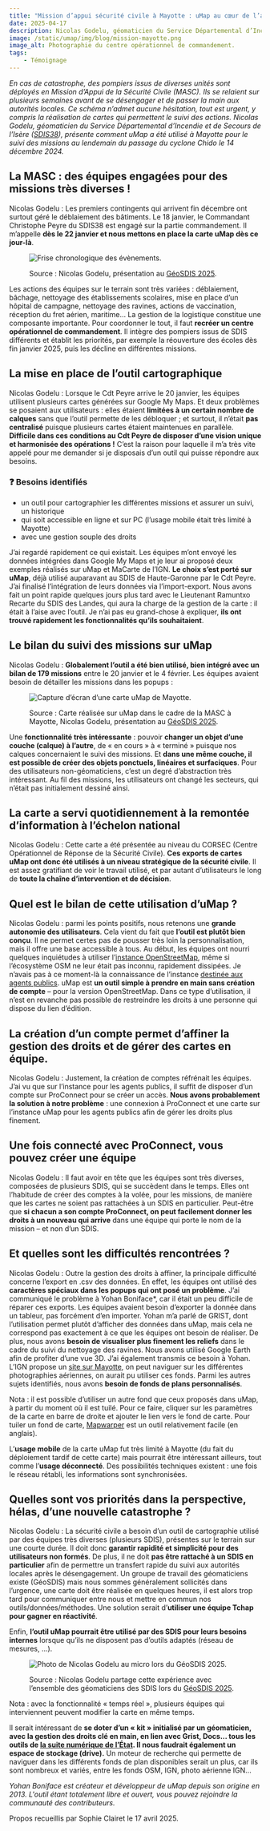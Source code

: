 ```yaml
---
title: "Mission d’appui sécurité civile à Mayotte : uMap au cœur de l’action"
date: 2025-04-17
description: Nicolas Godelu, géomaticien du Service Départemental d’Incendie et de Secours de l’Isère (SDIS38), présente comment uMap a été utilisé à Mayotte pour le suivi des missions au lendemain du passage du cyclone Chido le 14 décembre 2024.
image: /static/umap/img/blog/mission-mayotte.png
image_alt: Photographie du centre opérationnel de commandement.
tags:
    - Témoignage
---
```


*En cas de catastrophe, des pompiers issus de diverses unités sont déployés en Mission d’Appui de la Sécurité Civile (MASC). Ils se relaient sur plusieurs semaines avant de se désengager et de passer la main aux autorités locales. Ce schéma n’admet aucune hésitation, tout est urgent, y compris la réalisation de cartes qui permettent le suivi des actions. Nicolas Godelu, géomaticien du Service Départemental d’Incendie et de Secours de l’Isère ([SDIS38](https://www.sdis38.fr/)), présente comment uMap a été utilisé à Mayotte pour le suivi des missions au lendemain du passage du cyclone Chido le 14 décembre 2024.*

## La MASC : des équipes engagées pour des missions très diverses !

Nicolas Godelu : Les premiers contingents qui arrivent fin décembre ont surtout géré le déblaiement des bâtiments. Le 18 janvier, le Commandant Christophe Peyre du SDIS38 est engagé sur la partie commandement. Il m’appelle **dès le 22 janvier et nous mettons en place la carte uMap dès ce jour-là**.

<figure>
<img src="/static/umap/img/blog/mission-mayotte-frise.png" class="fr-responsive-img" alt="Frise chronologique des évènements.">
<figcaption>

Source : Nicolas Godelu, présentation au [GéoSDIS 2025](https://www.sdis34.fr/geosdis2025-dans-lherault/).

</figcaption>
</figure>

Les actions des équipes sur le terrain sont très variées : déblaiement, bâchage, nettoyage des établissements scolaires, mise en place d’un hôpital de campagne, nettoyage des ravines, actions de vaccination, réception du fret aérien, maritime… La gestion de la logistique constitue une composante importante.
Pour coordonner le tout, il faut **recréer un centre opérationnel de commandement**. Il intègre des pompiers issus de SDIS différents et établit les priorités, par exemple la réouverture des écoles dès fin janvier 2025, puis les décline en différentes missions.

## La mise en place de l’outil cartographique

Nicolas Godelu : Lorsque le Cdt Peyre arrive le 20 janvier, les équipes utilisent plusieurs cartes générées sur Google My Maps. Et deux problèmes se posaient aux utilisateurs : elles étaient **limitées à un certain nombre de calques** sans que l’outil permette de les débloquer ; et surtout, il n’était **pas centralisé** puisque plusieurs cartes étaient maintenues en parallèle. **Difficile dans ces conditions au Cdt Peyre de disposer d’une vision unique et harmonisée des opérations !**
C’est la raison pour laquelle il m’a très vite appelé pour me demander si je disposais d’un outil qui puisse répondre aux besoins.

<div class="fr-alert fr-alert--info">
<h3 class="fr-alert__title">❓ Besoins identifiés</h3>

- un outil pour cartographier les différentes missions et assurer un suivi, un historique
- qui soit accessible en ligne et sur PC (l’usage mobile était très limité à Mayotte)
- avec une gestion souple des droits

</div>

J’ai regardé rapidement ce qui existait. Les équipes m’ont envoyé les données intégrées dans Google My Maps et je leur ai proposé deux exemples réalisés sur uMap et MaCarte de l’IGN. **Le choix s’est porté sur uMap**, déjà utilisé auparavant au SDIS de Haute-Garonne par le Cdt Peyre. J’ai finalisé l’intégration de leurs données via l’import-export. Nous avons fait un point rapide quelques jours plus tard avec le Lieutenant Ramuntxo Recarte du SDIS des Landes, qui aura la charge de la gestion de la carte : il était à l’aise avec l’outil. Je n’ai pas eu grand-chose à expliquer, **ils ont trouvé rapidement les fonctionnalités qu’ils souhaitaient**.

## Le bilan du suivi des missions sur uMap
Nicolas Godelu : **Globalement l’outil a été bien utilisé, bien intégré avec un bilan de 179 missions** entre le 20 janvier et le 4 février. Les équipes avaient besoin de détailler les missions dans les popups :


<figure>
<img src="/static/umap/img/blog/mission-mayotte-carte.png" class="fr-responsive-img" alt="Capture d’écran d’une carte uMap de Mayotte.">
<figcaption>

Source : Carte réalisée sur uMap dans le cadre de la MASC à Mayotte, Nicolas Godelu, présentation au [GéoSDIS 2025](https://www.sdis34.fr/geosdis2025-dans-lherault/).

</figcaption>
</figure>


Une **fonctionnalité très intéressante** : pouvoir **changer un objet d’une couche (calque) à l’autre**, de « en cours » à « terminé » puisque nos calques concernaient le suivi des missions. Et **dans une même couche, il est possible de créer des objets ponctuels, linéaires et surfaciques**. Pour des utilisateurs non-géomaticiens, c’est un degré d’abstraction très intéressant. Au fil des missions, les utilisateurs ont changé les secteurs, qui n’était pas initialement dessiné ainsi.

## La carte a servi quotidiennement à la remontée d’information à l’échelon national

Nicolas Godelu : Cette carte a été présentée au niveau du CORSEC (Centre Opérationnel de Réponse de la Sécurité Civile). **Ces exports de cartes uMap ont donc été utilisés à un niveau stratégique de la sécurité civile**. Il est assez gratifiant de voir le travail utilisé, et par autant d’utilisateurs le long de **toute la chaîne d’intervention et de décision**.

## Quel est le bilan de cette utilisation d’uMap ?

Nicolas Godelu : parmi les points positifs, nous retenons une **grande autonomie des utilisateurs**. Cela vient du fait que **l’outil est plutôt bien conçu**. Il ne permet certes pas de pousser très loin la personnalisation, mais il offre une base accessible à tous.
Au début, les équipes ont nourri quelques inquiétudes à utiliser l’[instance OpenStreetMap](https://umap.openstreetmap.fr/fr/), même si l’écosystème OSM ne leur était pas inconnu, rapidement dissipées. Je n’avais pas à ce moment-là la connaissance de l’instance [destinée aux agents publics](https://umap.incubateur.anct.gouv.fr/fr/). uMap est **un outil simple à prendre en main sans création de compte** – pour la version OpenStreetMap. Dans ce type d’utilisation, il n’est en revanche pas possible de restreindre les droits à une personne qui dispose du lien d’édition.

## La création d’un compte permet d’affiner la gestion des droits et de gérer des cartes en équipe.
Nicolas Godelu : Justement, la création de comptes réfrénait les équipes. J’ai vu que sur l’instance pour les agents publics, il suffit de disposer d’un compte sur ProConnect pour se créer un accès. **Nous avons probablement la solution à notre problème** : une connexion à ProConnect et une carte sur l’instance uMap pour les agents publics afin de gérer les droits plus finement.

## Une fois connecté avec ProConnect, vous pouvez créer une équipe
Nicolas Godelu : Il faut avoir en tête que les équipes sont très diverses, composées de plusieurs SDIS, qui se succèdent dans le temps. Elles ont l’habitude de créer des comptes à la volée, pour les missions, de manière que les cartes ne soient pas rattachées à un SDIS en particulier. Peut-être que **si chacun a son compte ProConnect, on peut facilement donner les droits à un nouveau qui arrive** dans une équipe qui porte le nom de la mission – et non d’un SDIS.

## Et quelles sont les difficultés rencontrées ?

Nicolas Godelu : Outre la gestion des droits à affiner, la principale difficulté concerne l’export en .csv des données. En effet, les équipes ont utilisé des **caractères spéciaux dans les popups qui ont posé un problème**. J’ai communiqué le problème à Yohan Boniface*, car il était un peu difficile de réparer ces exports. Les équipes avaient besoin d’exporter la donnée dans un tableur, pas forcément d’en importer. Yohan m’a parlé de GRIST, dont l’utilisation permet plutôt d’afficher des données dans uMap, mais cela ne correspond pas exactement à ce que les équipes ont besoin de réaliser.
De plus, nous avons **besoin de visualiser plus finement les reliefs** dans le cadre du suivi du nettoyage des ravines. Nous avons utilisé Google Earth afin de profiter d’une vue 3D. J’ai également transmis ce besoin à Yohan. L’IGN propose un [site sur Mayotte](https://mayotte.ign.fr/), on peut naviguer sur les différentes photographies aériennes, on aurait pu utiliser ces fonds.
Parmi les autres sujets identifiés, nous avons **besoin de fonds de plans personnalisés**.


<div class="fr-alert fr-alert--info">

Nota : il est possible d’utiliser un autre fond que ceux proposés dans uMap, à partir du moment où il est tuilé. Pour ce faire, cliquer sur les paramètres de la carte en barre de droite et ajouter le lien vers le fond de carte. Pour tuiler un fond de carte, [Mapwarper](https://www.mapwarper.net/) est un outil relativement facile (en anglais).

</div>

L’**usage mobile** de la carte uMap fut très limité à Mayotte (du fait du déploiement tardif de cette carte) mais pourrait être intéressant ailleurs, tout comme l’**usage déconnecté**. Des possibilités techniques existent : une fois le réseau rétabli, les informations sont synchronisées.

## Quelles sont vos priorités dans la perspective, hélas, d’une nouvelle catastrophe ?

Nicolas Godelu : La sécurité civile a besoin d’un outil de cartographie utilisé par des équipes très diverses (plusieurs SDIS), présentes sur le terrain sur une courte durée. Il doit donc **garantir rapidité et simplicité pour des utilisateurs non formés**.
De plus, il ne doit **pas être rattaché à un SDIS en particulier** afin de permettre un transfert rapide du suivi aux autorités locales après le désengagement.
Un groupe de travail des géomaticiens existe (GéoSDIS) mais nous sommes généralement sollicités dans l’urgence, une carte doit être réalisée en quelques heures, il est alors trop tard pour communiquer entre nous et mettre en commun nos outils/données/méthodes. Une solution serait d’**utiliser une équipe Tchap pour gagner en réactivité**.

Enfin, **l’outil uMap pourrait être utilisé par des SDIS pour leurs besoins internes** lorsque qu’ils ne disposent pas d’outils adaptés (réseau de mesures, …).

<figure>
<img src="/static/umap/img/blog/mission-mayotte-nicolas-godelu.jpeg" class="fr-responsive-img" alt="Photo de Nicolas Godelu au micro lors du GéoSDIS 2025.">
<figcaption>

Source : Nicolas Godelu partage cette expérience avec l’ensemble des géomaticiens des SDIS lors du  [GéoSDIS 2025](https://www.sdis34.fr/geosdis2025-dans-lherault/).

</figcaption>
</figure>

<div class="fr-alert fr-alert--info">

Nota : avec la fonctionnalité « temps réel », plusieurs équipes qui interviennent peuvent modifier la carte en même temps.

</div>

Il serait intéressant de **se doter d’un « kit » initialisé par un géomaticien, avec la gestion des droits clé en main, en lien avec Grist, Docs... tous les outils de [la suite numérique de l’État](https://lasuite.numerique.gouv.fr/). Il nous faudrait également un espace de stockage (drive).**
Un moteur de recherche qui permette de naviguer dans les différents fonds de plan disponibles serait un plus, car ils sont nombreux et variés, entre les fonds OSM, IGN, photo aérienne IGN…

*Yohan Boniface est créateur et développeur de uMap depuis son origine en 2013. L'outil étant totalement libre et ouvert, vous pouvez rejoindre la communauté des contributeurs.*

<div class="fr-alert fr-alert--info">

Propos recueillis par Sophie Clairet le 17 avril 2025.

</div>

